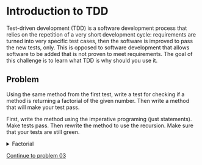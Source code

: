 # Introduction to TDD

Test-driven development (TDD) is a software development process that relies on the repetition of a very short development cycle: requirements are turned into very specific test cases, then the software is improved to pass the new tests, only. This is opposed to software development that allows software to be added that is not proven to meet requirements. The goal of this challenge is to learn what TDD is why should you use it.

## Problem

Using the same method from the first test, write a test for checking if a method is returning a factorial of the given number. Then write a method that will make your test pass.

First, write the method using the imperative programing (just statements). Make tests pass. Then rewrite the method to use the recursion. Make sure that your tests are still green.

<details>
  <summary>Factorial</summary>

```js
const factorial = n => {
  if (n < 0) {
    return 'error'
  }

  if (n === 0) {
    return 1
  }

  return n * factorial(n - 1)
}
```
</details>

[Continue to problem 03](03.md)
